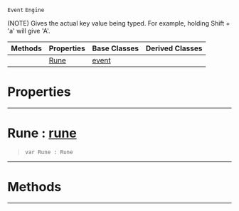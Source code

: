  `Event` `Engine`



(NOTE) Gives the actual key value being typed. For example, holding Shift + 'a' will give 'A'.

|Methods|Properties|Base Classes|Derived Classes|
|---|---|---|---|
| |[ Rune](https://github.com/PlasmaEngine/PlasmaDocs/blob/master/code_reference/class_reference/keyboardtextevent.markdown#rune-plasma-engine-documen)|[event](https://github.com/PlasmaEngine/PlasmaDocs/blob/master/code_reference/class_reference/event.markdown)| |


 #  Properties


---  
 #  Rune : [rune](https://github.com/PlasmaEngine/PlasmaDocs/blob/master/code_reference/lightning_base_types/rune.markdown)

> 
> ``` lang=cpp, name=Lightning
> var Rune : Rune


---  
 #  Methods


---  
 

 